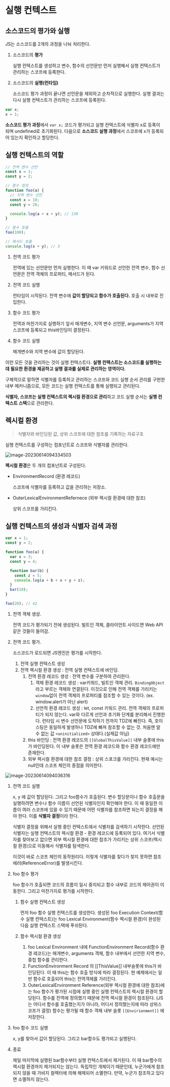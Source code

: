 # 실행 컨텍스트

## 소스코드의 평가와 실행

JS는 소스코드를 2개의 과정을 나눠 처리한다.

1. 소스코드의 **평가**  

   실행 컨텍스트를 생성하고 변수, 함수의 선언문만 먼저 실행해서 실행 컨텍스트가 관리하는 스코프에 등록한다.

2. 소스코드의 **실행(런타임)**  

   소스코드 평가 과정이 끝나면 선언문을 제외하고 순차적으로 실행한다. 실행 결과는 다시 실행 컨텍스트가 관리하는 스코프에 등록된다.

```jsx
var x;
x = 1;
```

**소스코드 평가 과정**에서 `var x;`  코드가 평가되고 실행 컨텍스트에 식별자 x로 등록이 되며 undefined로 초기화된다. 다음으로 **소스코드 실행 과정**에서 스코프에 x가 등록되어 있는지 확인하고 할당한다.

## 실행 컨텍스트의 역할

```jsx
// 전역 변수 선언
const x = 1;
const y = 2;

// 함수 정의
function foo(a) {
  // 지역 변수 선언
  const x = 10;
  const y = 20;

  console.log(a + x + y); // 130
}

// 함수 호출
foo(100);

// 메서드 호출
console.log(x + y); // 3
```

1. 전역 코드 평가  

   전역에 있는 선언문만 먼저 실행한다. 이 때 var 키워드로 선언한 전역 변수, 함수 선언문은 전역 객체의 프로퍼티, 메서드가 된다.

2. 전역 코드 실행  

   런타임이 시작된다. 전역 변수에 **값이 할당되고 함수가 호출된다.** 호출 시 내부로 진입한다.

3. 함수 코드 평가  

   전역과 마찬가지로 실행하기 앞서 매개변수, 지역 변수 선언문, arguments가 지역 스코프에 등록되고 this바인딩이 결정된다.

4. 함수 코드 실행  

   매개변수와 지역 변수에 값이 할당된다.

이런 모든 것을 관리하는 것이 실행 컨텍스트다. **실행 컨텍스트는 소스코드를 실행하는데 필요한 환경을 제공하고 실행 결과를 실제로 관리하는 영역이다.**  

구체적으로 말하면 식별자를 등록하고 관리하는 스코프와 코드 실행 순서 관리를 구현한 내부 메커니즘으로, 모든 코드는 실행 컨텍스트를 통해 실행되고 관리된다.  

**식별자, 스코프는 실행 컨텍스트의 렉시컬 환경으로 관리**하고 코드 실행 순서는 **실행 컨텍스트 스택**으로 관리한다.

## 렉시컬 환경

> 식별자와 바인딩된 값, 상위 스코프에 대한 참조를 기록하는 자료구조

실행 컨텍스트를 구성하는 컴포넌트로 스코프와 식별자를 관리한다.

![image-20230614094334503](../../images/image-20230614094334503.png)



**렉시컬 환경**은 두 개의 컴포넌트로 구성된다.

- EnvironmentRecord (환경 레코드)  

  스코프에 식별자를 등록하고 값을 관리하는 저장소.

- OuterLexicalEnvironmentRefernece (외부 렉시컬 환경에 대한 참조)  

  상위 스코프를 가리킨다.

## 실행 컨텍스트의 생성과 식별자 검색 과정

```jsx
var x = 1;
const y = 2;

function foo(a) {
  var x = 3;
  const y = 4;

  function bar(b) {
    const z = 5;
    console.log(a + b + x + y + z);
  }
  bar(10);
}

foo(20); // 42
```

1. 전역 객체 생성.  

   전역 코드가 평가되기 전에 생성된다. 빌트인 객체, 클라이언트 사이드면 Web API같은 것들이 들어감.

2. 전역 코드 평가.  

   소스코드가 로드되면 JS엔진은 평가를 시작한다.  

   1. 전역 실행 컨텍스트 생성
   2. 전역 렉시컬 환경 생성 : 전역 실행 컨텍스트에 바인딩.
      1. 전역 환경 레코드 생성 : 전역 변수를 구분하여 관리한다.
         1. 객체 환경 레코드 생성 : var키워드, 빌트인 객체 관리. `BindingObject` 라고 부르는 객체와 연결된다. 이것으로 인해 전역 객체를 가리키는 `window`없이 전역 객체의 프로퍼티를 참조할 수 있는 것이다. (ex. window.alert가 아닌 alert)
         2. 선언적 환경 레코드 생성 : let, const 키워드 관리. 전역 객체의 프로퍼티가 되지 않는다. var와 다르게 선언과 초기화 단계를 분리해서 진행한다. 런타임 시 변수 선언문에 도착하기 전까지 TDZ에 빠진다. 즉, 호이스팅은 동일하게 발생하나 TDZ에 빠져 참조할 수 없는 것. 처음엔 알 수 없는 값 `<uninitialized>` 상태다.(실제값 아님)
      2. this 바인딩 : 전역 환경 레코드의 `[[GlobalThisValue]]` 내부 슬롯에 this가 바인딩된다. 이 내부 슬롯은 전역 환경 레코드와 함수 환경 레코드에만 존재한다.
      3. 외부 렉시컬 환경에 대한 참조 결정 : 상위 스포크를 가리킨다. 현재 예시는 null인데 스코프 체인의 종점을 의미한다.

![image-20230614094036316](../../images/image-20230614094036316.png)

1. 전역 코드 실행

   x, y 에 값이 할당된다. 그리고 foo함수가 호출된다. 변수 할당문이나 함수 호출문을 실행하려면 변수나 함수 이름이 선언된 식별자인지 확인해야 한다. 이 때 동일한 이름이 여러 스코프에 있을 수 있기 때문에 어떤 식별자를 참조하면 되는지 결정을 해야 한다. 이를 **식별자 결정**이라 한다.  

   식별자 결정을 위해서 실행 중인 컨텍스트에서 식별자를 검색하기 시작한다. 선언된 식별자는 실행 컨텍스트의 렉시컬 환경 - 환경 레코드에 등록되어 있다. 여기서 식별자를 찾아보고 없으면 외부 렉시컬 환경에 대한 참조가 가리키는 상위 스코프(렉시컬 환경)으로 이동해서 식별자를 탐색한다.  

   이것이 바로 스코프 체인의 동작원리다. 이렇게 식별자를 찾다가 찾지 못하면 참조 에러(ReferenceError)를 발생시킨다.

2. foo 함수 평가

   foo 함수가 호출되면 코드의 흐름이 일시 중지되고 함수 내부로 코드의 제어권이 이동한다. 그리고 마찬가지로 평가를 시작한다.  

   1. 함수 실행 컨텍스트 생성

      먼저 foo 함수 실행 컨텍스트를 생성한다. 생성된 foo Execution Context(함수 실행 컨텍스트)는 foo Lexical Environment(함수 렉시컬 환경)이 완성된 다음 실행 컨텍스트 스택에 푸쉬된다.

   2. 함수 렉시컬 환경 생성

      1. foo Lexical Environment 내에 FunctionEnvironment Record(함수 환경 레코드)는 매개변수, arguments 객체, 함수 내부에서 선언한 지역 변수, 중첩 함수를 관리한다.
      2. FunctionEnvironment Record 의 [[ThisValue]] 내부슬롯에 this가 바인딩된다. 이 때 this는 함수 호출 방식에 따라 결정된다. 현 예제에서는 일반 함수로 호출되어 this는 전역객체를 가리킨다.
      3. OuterLexicalEnvironment Reference(외부 렉시컬 환경에 대한 참조)에는 foo 함수가 평가된 시점에 실행 중인 실행 컨텍스트의 렉시컬 환경이 할당된다. 함수를 전역에 정의했기 때문에 전역 렉시컬 환경이 참조된다. (JS는 어디서 함수를 호출했는지가 아니라, 어디서 정의했는지에 따라 상위스코프가 결정) 함수는 평가될 때 함수 객체 내부 슬롯 `[[Envirionment]]` 에 저장한다.

3. foo 함수 코드 실행  

   x, y를 찾아서 값이 할당된다. 그리고 bar함수도 평가되고 실행된다.

4. 종료  

   제일 마지막에 실행된 bar함수부터 실행 컨텍스트에서 제거된다. 이 때 bar함수의 렉시컬 환경까지 제거되지는 않는다. 독립적인 개체이기 때문인데, 누군가에게 참조되지 않을 때 가비지 컬렉터에 의해 해제되어 소멸한다. 만약, 누군가 참조하고 있다면 소멸하지 않는다.

